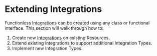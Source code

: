 # Extending Integrations

Functionless [Integrations](../../concepts/integration) can be created using any class or functional interface. This section will walk through how to:

1. Create new [Integrations](../../concepts/integration) on existing Resources.
2. Extend existing integrations to support additional Integration Types.
3. Implement new Integration Types.

